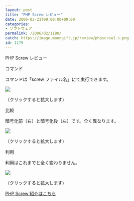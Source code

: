 ```yaml
---
layout: post
title: "PHP Screw レビュー"
date: 2006-02-21T09:00:00+09:00
categories:
- ソフトウェア
permalink: /2006/02/1180/
catch: https://image.moongift.jp/review/phpscrew1.s.png
id: 1179
---
```

PHP Screw レビュー  
<!--more-->

コマンド

  

コマンドは「screw ファイル名」にて実行できます。

  

[![](https://image.moongift.jp/review/phpscrew2.s.png)](https://image.moongift.jp/review/phpscrew2.png)  
  
（クリックすると拡大します)

  

比較

  

暗号化前（右）と暗号化後（左）です。全く異なります。

  

[![](https://image.moongift.jp/review/phpscrew1.s.png)](https://image.moongift.jp/review/phpscrew1.png)  
  
（クリックすると拡大します)

  

利用

  

利用はこれまでと全く変わりません。

  

[![](https://image.moongift.jp/review/phpscrew3.s.png)](https://image.moongift.jp/review/phpscrew3.png)  
  
（クリックすると拡大します)

  

[PHP Screw 紹介はこちら](http://oss.moongift.jp/intro/i-1177.html)

